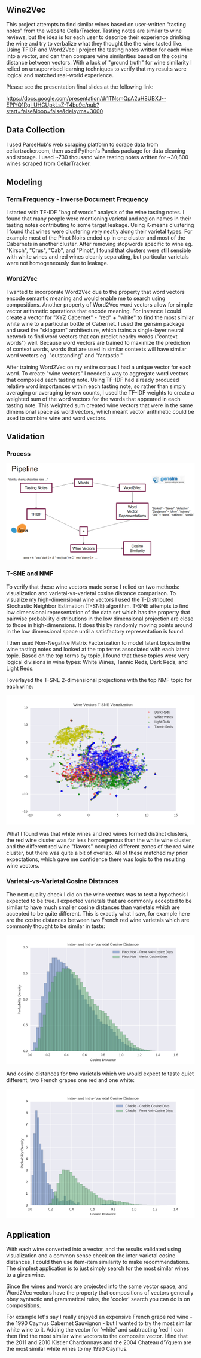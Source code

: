 
## Wine2Vec

This project attempts to find similar wines based on user-written "tasting notes" from the website CellarTracker. Tasting notes are similar to wine reviews, but the idea is for each user to describe their experience drinking the wine and try to verbalize what they thought the the wine tasted like. Using TFIDF and Word2Vec I project the tasting notes written for each wine into a vector, and can then compare wine similarities based on the cosine distance between vectors. With a lack of "ground truth" for wine similarity I relied on unsupervised learning techniques to verify that my results were logical and matched real-world experience.

Please see the presentation final slides at the following link:

<https://docs.google.com/presentation/d/1TNsmQpA2uH8UBXJ--EPIYQ1Rgi_UHCUpkLsZ-T4bu9c/pub?start=false&loop=false&delayms=3000>

## Data Collection

I used ParseHub's web scraping platform to scrape data from cellartracker.com, then used Python's Pandas package for data cleaning and storage. I used ~730 thousand wine tasting notes written for ~30,800 wines scraped from CellarTracker.

## Modeling

### Term Frequency - Inverse Document Frequency

I started with TF-IDF "bag of words" analysis of the wine tasting notes. I found that many people were mentioning varietal and region names in their tasting notes contributing to some target leakage. Using K-means clustering I found that wines were clustering very neatly along their varietal types. For example most of the Pinot Noirs ended up in one cluster and most of the Cabernets in another cluster. After removing stopwords specific to wine eg. "Kirsch", "Crus", "Cab", and "Pinot", I found that clusters were still sensible with white wines and red wines cleanly separating, but particular varietals were not homogeneously due to leakage.

### Word2Vec

I wanted to incorporate Word2Vec due to the property that word vectors encode semantic meaning and would enable me to search using compositions. Another property of Word2Vec word vectors allow for simple vector arithmetic operations that encode meaning. For instance I could create a vector for "XYZ Cabernet" - "red" + "white" to find the most similar white wine to a particular bottle of Cabernet. I used the gensim package and used the "skipgram" architecture, which trains a single-layer neural network to find word vectors that can predict nearby words ("context words") well. Because word vectors are trained to maximize the prediction of context words, words that are used in similar contexts will have similar word vectors eg. "outstanding" and "fantastic."

After training Word2Vec on my entire corpus I had a unique vector for each word. To create "wine vectors" I needed a way to aggregate word vectors that composed each tasting note. Using TF-IDF had already produced relative word importances within each tasting note, so rather than simply averaging or averaging by raw counts, I used the TF-IDF weights to create a weighted sum of the word vectors for the words that appeared in each tasting note. This weighted sum created wine vectors that were in the same dimensional space as word vectors, which meant vector arithmetic could be used to combine wine and word vectors.

## Validation

### Process

![alt tag](https://raw.githubusercontent.com/pjh2011/wine_project/master/imgs/pipeline.png)

### T-SNE and NMF

To verify that these wine vectors made sense I relied on two methods: visualization and varietal-vs-varietal cosine distance comparison. To visualize my high-dimensional wine vectors I used the T-Distributed Stochastic Neighbor Estimation (T-SNE) algorithm. T-SNE attempts to find low dimensional representation of the data set which has the property that pairwise probability distributions in the low dimensional projection are close to those in high-dimensions. It does this by randomly moving points around in the low dimensional space until a satisfactory representation is found.

I then used Non-Negative Matrix Factorization to model latent topics in the wine tasting notes and looked at the top terms associated with each latent topic. Based on the top terms by topic, I found that these topics were very logical divisions in wine types: White Wines, Tannic Reds, Dark Reds, and Light Reds.

I overlayed the T-SNE 2-dimensional projections with the top NMF topic for each wine:

![alt tag](https://raw.githubusercontent.com/pjh2011/wine_project/master/imgs/tsne_NMF_Topics.png)


What I found was that white wines and red wines formed distinct clusters, the red wine cluster was far less homoegenous than the white wine cluster, and the different red wine "flavors" occupied different zones of the red wine cluster, but there was quite a bit of overlap. All of these matched my prior expectations, which gave me confidence there was logic to the resulting wine vectors.

### Varietal-vs-Varietal Cosine Distances

The next quality check I did on the wine vectors was to test a hypothesis I expected to be true. I expected varietals that are commonly accepted to be similar to have much smaller cosine distances than varietals which are accepted to be quite different. This is exactly what I saw, for example here are the cosine distances between two French red wine varietals which are commonly thought to be similar in taste:

![alt tag](https://raw.githubusercontent.com/pjh2011/wine_project/master/imgs/pn_vs_merlot.png)

And cosine distances for two varietals which we would expect to taste quiet different, two French grapes one red and one white:

![alt tag](https://raw.githubusercontent.com/pjh2011/wine_project/master/imgs/chablis_vs_pn.png)

## Application

With each wine converted into a vector, and the results validated using visualization and a common sense check on the inter-varietal cosine distances, I could then use item-item similarity to make recommendations. The simplest application is to just simply search for the most similar wines to a given wine.

Since the wines and words are projected into the same vector space, and Word2Vec vectors have the property that compositions of vectors generally obey syntactic and grammatical rules, the 'cooler' search you can do is on compositions.

For example let's say I really enjoyed an expensive French grape red wine - the 1990 Caymus Cabernet Sauvignon - but I wanted to try the most similar white wine to it. Adding the vector for 'white' and subtracting 'red' I can then find the most similar wine vectors to the composite vector. I find that the 2011 and 2010 Kistler Chardonnays and the 2004 Chateau d'Yquem are the most similar white wines to my 1990 Caymus.
